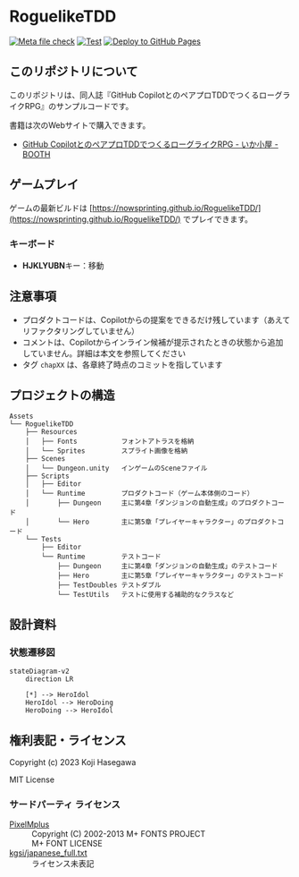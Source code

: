 # RoguelikeTDD

[![Meta file check](https://github.com/nowsprinting/RoguelikeTDD/actions/workflows/metacheck.yml/badge.svg)](https://github.com/nowsprinting/RoguelikeTDD/actions/workflows/metacheck.yml)
[![Test](https://github.com/nowsprinting/RoguelikeTDD/actions/workflows/test.yml/badge.svg)](https://github.com/nowsprinting/RoguelikeTDD/actions/workflows/test.yml)
[![Deploy to GitHub Pages](https://github.com/nowsprinting/RoguelikeTDD/actions/workflows/deploy.yml/badge.svg)](https://github.com/nowsprinting/RoguelikeTDD/actions/workflows/deploy.yml)



## このリポジトリについて

このリポジトリは、同人誌『GitHub CopilotとのペアプロTDDでつくるローグライクRPG』のサンプルコードです。

書籍は次のWebサイトで購入できます。

* [GitHub CopilotとのペアプロTDDでつくるローグライクRPG - いか小屋 - BOOTH](https://ikagoya.booth.pm/items/5372853)



## ゲームプレイ

ゲームの最新ビルドは [https://nowsprinting.github.io/RoguelikeTDD/](https://nowsprinting.github.io/RoguelikeTDD/) でプレイできます。

### キーボード

- **HJKLYUBN**キー：移動



## 注意事項

<!--- TextMesh Pro Essentialsをトラッキングから外しているので、最初に再生するときにインポートを促すウィンドウが出ます。それに従ってインストールしてください -->
- プロダクトコードは、Copilotからの提案をできるだけ残しています（あえてリファクタリングしていません）
- コメントは、Copilotからインライン候補が提示されたときの状態から追加していません。詳細は本文を参照してください
- タグ `chapXX` は、各章終了時点のコミットを指しています



## プロジェクトの構造

```
Assets
└── RoguelikeTDD
    ├── Resources
    │   ├── Fonts           フォントアトラスを格納
    │   └── Sprites         スプライト画像を格納
    ├── Scenes
    │   └── Dungeon.unity   インゲームのSceneファイル
    ├── Scripts
    │   ├── Editor
    │   └── Runtime         プロダクトコード（ゲーム本体側のコード）
    │       ├── Dungeon     主に第4章「ダンジョンの自動生成」のプロダクトコード
    │       └── Hero        主に第5章「プレイヤーキャラクター」のプロダクトコード
    └── Tests
        ├── Editor
        └── Runtime         テストコード
            ├── Dungeon     主に第4章「ダンジョンの自動生成」のテストコード
            ├── Hero        主に第5章「プレイヤーキャラクター」のテストコード
            ├── TestDoubles テストダブル
            └── TestUtils   テストに使用する補助的なクラスなど
```



## 設計資料

### 状態遷移図

```mermaid
stateDiagram-v2
    direction LR

    [*] --> HeroIdol
    HeroIdol --> HeroDoing
    HeroDoing --> HeroIdol
```



## 権利表記・ライセンス

Copyright (c) 2023 Koji Hasegawa

MIT License


### サードパーティ ライセンス

<dl>
  <dt><a href="https://itouhiro.hatenablog.com/entry/20130602/font">PixelMplus</a></dt>
  <dd>Copyright (C) 2002-2013 M+ FONTS PROJECT<br/>
    M+ FONT LICENSE</dd>
  <dt><a href="https://gist.github.com/kgsi/ed2f1c5696a2211c1fd1e1e198c96ee4">kgsi/japanese_full.txt</a></dt>
  <dd>ライセンス未表記</dd>
</dl>
